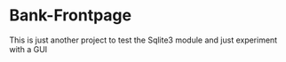 # Bank-Frontpage
This is just another project to test the Sqlite3 module and just experiment with a GUI
